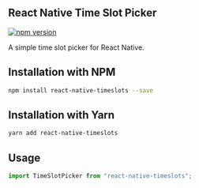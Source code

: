 ## React Native Time Slot Picker

[![npm version](https://badge.fury.io/js/react-native-timeslots.svg)](https://badge.fury.io/js/react-native-timeslots)

A simple time slot picker for React Native.

## Installation with NPM

```bash
npm install react-native-timeslots --save
```

## Installation with Yarn

```bash
yarn add react-native-timeslots
```

## Usage

```javascript
import TimeSlotPicker from "react-native-timeslots";
```
